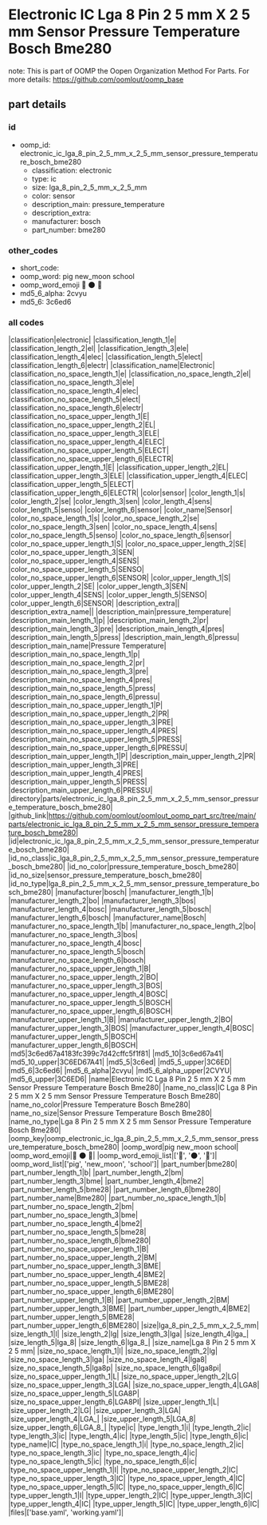 # Electronic IC Lga 8 Pin 2 5 mm X 2 5 mm Sensor Pressure Temperature Bosch Bme280  

note: This is part of OOMP the Oopen Organization Method For Parts. For more details: https://github.com/oomlout/oomp_base

##  part details





### id
* oomp_id: electronic_ic_lga_8_pin_2_5_mm_x_2_5_mm_sensor_pressure_temperature_bosch_bme280
  * classification: electronic
  * type: ic
  * size: lga_8_pin_2_5_mm_x_2_5_mm
  * color: sensor
  * description_main: pressure_temperature
  * description_extra: 
  * manufacturer: bosch
  * part_number: bme280

### other_codes
* short_code: 
* oomp_word: pig new_moon school
* oomp_word_emoji :pig: :new_moon: :school:
* md5_6_alpha: 2cvyu
* md5_6: 3c6ed6

### all codes 
|classification|electronic|
|classification_length_1|e|
|classification_length_2|el|
|classification_length_3|ele|
|classification_length_4|elec|
|classification_length_5|elect|
|classification_length_6|electr|
|classification_name|Electronic|
|classification_no_space_length_1|e|
|classification_no_space_length_2|el|
|classification_no_space_length_3|ele|
|classification_no_space_length_4|elec|
|classification_no_space_length_5|elect|
|classification_no_space_length_6|electr|
|classification_no_space_upper_length_1|E|
|classification_no_space_upper_length_2|EL|
|classification_no_space_upper_length_3|ELE|
|classification_no_space_upper_length_4|ELEC|
|classification_no_space_upper_length_5|ELECT|
|classification_no_space_upper_length_6|ELECTR|
|classification_upper_length_1|E|
|classification_upper_length_2|EL|
|classification_upper_length_3|ELE|
|classification_upper_length_4|ELEC|
|classification_upper_length_5|ELECT|
|classification_upper_length_6|ELECTR|
|color|sensor|
|color_length_1|s|
|color_length_2|se|
|color_length_3|sen|
|color_length_4|sens|
|color_length_5|senso|
|color_length_6|sensor|
|color_name|Sensor|
|color_no_space_length_1|s|
|color_no_space_length_2|se|
|color_no_space_length_3|sen|
|color_no_space_length_4|sens|
|color_no_space_length_5|senso|
|color_no_space_length_6|sensor|
|color_no_space_upper_length_1|S|
|color_no_space_upper_length_2|SE|
|color_no_space_upper_length_3|SEN|
|color_no_space_upper_length_4|SENS|
|color_no_space_upper_length_5|SENSO|
|color_no_space_upper_length_6|SENSOR|
|color_upper_length_1|S|
|color_upper_length_2|SE|
|color_upper_length_3|SEN|
|color_upper_length_4|SENS|
|color_upper_length_5|SENSO|
|color_upper_length_6|SENSOR|
|description_extra||
|description_extra_name||
|description_main|pressure_temperature|
|description_main_length_1|p|
|description_main_length_2|pr|
|description_main_length_3|pre|
|description_main_length_4|pres|
|description_main_length_5|press|
|description_main_length_6|pressu|
|description_main_name|Pressure Temperature|
|description_main_no_space_length_1|p|
|description_main_no_space_length_2|pr|
|description_main_no_space_length_3|pre|
|description_main_no_space_length_4|pres|
|description_main_no_space_length_5|press|
|description_main_no_space_length_6|pressu|
|description_main_no_space_upper_length_1|P|
|description_main_no_space_upper_length_2|PR|
|description_main_no_space_upper_length_3|PRE|
|description_main_no_space_upper_length_4|PRES|
|description_main_no_space_upper_length_5|PRESS|
|description_main_no_space_upper_length_6|PRESSU|
|description_main_upper_length_1|P|
|description_main_upper_length_2|PR|
|description_main_upper_length_3|PRE|
|description_main_upper_length_4|PRES|
|description_main_upper_length_5|PRESS|
|description_main_upper_length_6|PRESSU|
|directory|parts/electronic_ic_lga_8_pin_2_5_mm_x_2_5_mm_sensor_pressure_temperature_bosch_bme280|
|github_link|https://github.com/oomlout/oomlout_oomp_part_src/tree/main/parts/electronic_ic_lga_8_pin_2_5_mm_x_2_5_mm_sensor_pressure_temperature_bosch_bme280|
|id|electronic_ic_lga_8_pin_2_5_mm_x_2_5_mm_sensor_pressure_temperature_bosch_bme280|
|id_no_class|ic_lga_8_pin_2_5_mm_x_2_5_mm_sensor_pressure_temperature_bosch_bme280|
|id_no_color|pressure_temperature_bosch_bme280|
|id_no_size|sensor_pressure_temperature_bosch_bme280|
|id_no_type|lga_8_pin_2_5_mm_x_2_5_mm_sensor_pressure_temperature_bosch_bme280|
|manufacturer|bosch|
|manufacturer_length_1|b|
|manufacturer_length_2|bo|
|manufacturer_length_3|bos|
|manufacturer_length_4|bosc|
|manufacturer_length_5|bosch|
|manufacturer_length_6|bosch|
|manufacturer_name|Bosch|
|manufacturer_no_space_length_1|b|
|manufacturer_no_space_length_2|bo|
|manufacturer_no_space_length_3|bos|
|manufacturer_no_space_length_4|bosc|
|manufacturer_no_space_length_5|bosch|
|manufacturer_no_space_length_6|bosch|
|manufacturer_no_space_upper_length_1|B|
|manufacturer_no_space_upper_length_2|BO|
|manufacturer_no_space_upper_length_3|BOS|
|manufacturer_no_space_upper_length_4|BOSC|
|manufacturer_no_space_upper_length_5|BOSCH|
|manufacturer_no_space_upper_length_6|BOSCH|
|manufacturer_upper_length_1|B|
|manufacturer_upper_length_2|BO|
|manufacturer_upper_length_3|BOS|
|manufacturer_upper_length_4|BOSC|
|manufacturer_upper_length_5|BOSCH|
|manufacturer_upper_length_6|BOSCH|
|md5|3c6ed67a4183fc399c7d42cffc5f1f81|
|md5_10|3c6ed67a41|
|md5_10_upper|3C6ED67A41|
|md5_5|3c6ed|
|md5_5_upper|3C6ED|
|md5_6|3c6ed6|
|md5_6_alpha|2cvyu|
|md5_6_alpha_upper|2CVYU|
|md5_6_upper|3C6ED6|
|name|Electronic IC Lga 8 Pin 2 5 mm X 2 5 mm Sensor Pressure Temperature Bosch Bme280|
|name_no_class|IC Lga 8 Pin 2 5 mm X 2 5 mm Sensor Pressure Temperature Bosch Bme280|
|name_no_color|Pressure Temperature Bosch Bme280|
|name_no_size|Sensor Pressure Temperature Bosch Bme280|
|name_no_type|Lga 8 Pin 2 5 mm X 2 5 mm Sensor Pressure Temperature Bosch Bme280|
|oomp_key|oomp_electronic_ic_lga_8_pin_2_5_mm_x_2_5_mm_sensor_pressure_temperature_bosch_bme280|
|oomp_word|pig new_moon school|
|oomp_word_emoji|:pig: :new_moon: :school:|
|oomp_word_emoji_list|[':pig:', ':new_moon:', ':school:']|
|oomp_word_list|['pig', 'new_moon', 'school']|
|part_number|bme280|
|part_number_length_1|b|
|part_number_length_2|bm|
|part_number_length_3|bme|
|part_number_length_4|bme2|
|part_number_length_5|bme28|
|part_number_length_6|bme280|
|part_number_name|Bme280|
|part_number_no_space_length_1|b|
|part_number_no_space_length_2|bm|
|part_number_no_space_length_3|bme|
|part_number_no_space_length_4|bme2|
|part_number_no_space_length_5|bme28|
|part_number_no_space_length_6|bme280|
|part_number_no_space_upper_length_1|B|
|part_number_no_space_upper_length_2|BM|
|part_number_no_space_upper_length_3|BME|
|part_number_no_space_upper_length_4|BME2|
|part_number_no_space_upper_length_5|BME28|
|part_number_no_space_upper_length_6|BME280|
|part_number_upper_length_1|B|
|part_number_upper_length_2|BM|
|part_number_upper_length_3|BME|
|part_number_upper_length_4|BME2|
|part_number_upper_length_5|BME28|
|part_number_upper_length_6|BME280|
|size|lga_8_pin_2_5_mm_x_2_5_mm|
|size_length_1|l|
|size_length_2|lg|
|size_length_3|lga|
|size_length_4|lga_|
|size_length_5|lga_8|
|size_length_6|lga_8_|
|size_name|Lga 8 Pin 2 5 mm X 2 5 mm|
|size_no_space_length_1|l|
|size_no_space_length_2|lg|
|size_no_space_length_3|lga|
|size_no_space_length_4|lga8|
|size_no_space_length_5|lga8p|
|size_no_space_length_6|lga8pi|
|size_no_space_upper_length_1|L|
|size_no_space_upper_length_2|LG|
|size_no_space_upper_length_3|LGA|
|size_no_space_upper_length_4|LGA8|
|size_no_space_upper_length_5|LGA8P|
|size_no_space_upper_length_6|LGA8PI|
|size_upper_length_1|L|
|size_upper_length_2|LG|
|size_upper_length_3|LGA|
|size_upper_length_4|LGA_|
|size_upper_length_5|LGA_8|
|size_upper_length_6|LGA_8_|
|type|ic|
|type_length_1|i|
|type_length_2|ic|
|type_length_3|ic|
|type_length_4|ic|
|type_length_5|ic|
|type_length_6|ic|
|type_name|IC|
|type_no_space_length_1|i|
|type_no_space_length_2|ic|
|type_no_space_length_3|ic|
|type_no_space_length_4|ic|
|type_no_space_length_5|ic|
|type_no_space_length_6|ic|
|type_no_space_upper_length_1|I|
|type_no_space_upper_length_2|IC|
|type_no_space_upper_length_3|IC|
|type_no_space_upper_length_4|IC|
|type_no_space_upper_length_5|IC|
|type_no_space_upper_length_6|IC|
|type_upper_length_1|I|
|type_upper_length_2|IC|
|type_upper_length_3|IC|
|type_upper_length_4|IC|
|type_upper_length_5|IC|
|type_upper_length_6|IC|
|files|['base.yaml', 'working.yaml']|
